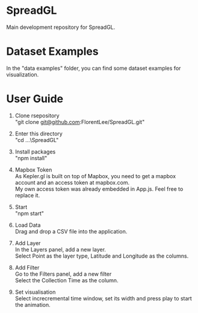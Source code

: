 # SpreadGL
Main development repository for SpreadGL.

# Dataset Examples
In the "data examples" folder, you can find some dataset examples for visualization.

# User Guide
1. Clone rsepository\
"git clone git@github.com:FlorentLee/SpreadGL.git"

2. Enter this directory\
"cd ...\SpreadGL"

3. Install packages\
"npm install"

4. Mapbox Token\
As Kepler.gl is built on top of Mapbox, you need to get a mapbox account and an access token at mapbox.com.\
My own access token was already embedded in App.js. Feel free to replace it.

5. Start\
"npm start"

6. Load Data\
Drag and drop a CSV file into the application.

7. Add Layer\
In the Layers panel, add a new layer.\
Select Point as the layer type, Latitude and Longitude as the columns.

8. Add Filter\
Go to the Filters panel, add a new filter\
Select the Collection Time as the column.

9. Set visualisation\
Select increcremental time window, set its width and press play to start the animation.
